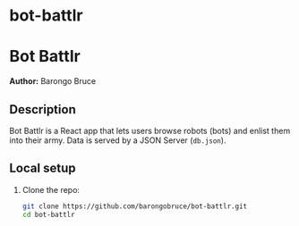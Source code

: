 # bot-battlr
# Bot Battlr

**Author:** Barongo Bruce

## Description
Bot Battlr is a React app that lets users browse robots (bots) and enlist them into their army. Data is served by a JSON Server (`db.json`).

## Local setup

1. Clone the repo:
   ```bash
   git clone https://github.com/barongobruce/bot-battlr.git
   cd bot-battlr
